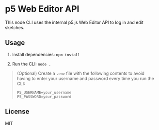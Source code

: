 # p5 Web Editor API

<!-- This README file has been partly generated by GitHub Copilot. -->

This node CLI uses the internal p5.js Web Editor API to log in and edit sketches.

## Usage

1. Install dependencies: `npm install`

2. Run the CLI: `node .`

> (Optional) Create a `.env` file with the following contents to avoid having to enter your username and password every time you run the CLI:
>
> ```env
> P5_USERNAME=your_username
> P5_PASSWORD=your_password
> ```

## License

MIT
